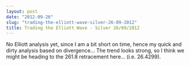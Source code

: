 ```yaml
---
layout: post
date: "2012-09-26"
slug: "trading-the-elliott-wave-silver-26-09-2012"
title: Trading the Elliott Wave - Silver 26/09/2012
---
```


<p>No Elliott analysis yet, since I am a bit short on time, hence my quick and dirty analysis based on divergence... The trend looks strong, so I think we might be heading to the 261.8 retracement here... (i.e. 26.4299).</p>
<p><img src="/images/archive/corebvba/2012%2f9%2fsilver.png" alt="" /></p>
